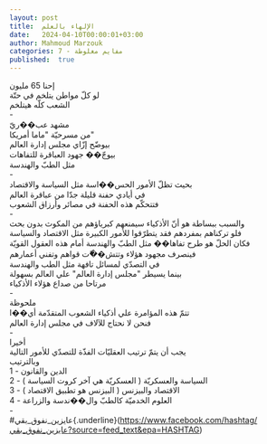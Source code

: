 ```yaml
---
layout: post
title:  الإلهاء بالعلم
date:   2024-04-10T00:00:01+03:00
author: Mahmoud Marzouk
categories: 7 - مفايم مغلوطة
published:  true
---
```

إحنا 65 مليون\
لو كلّ مواطن يتلخم في حتّة\
الشعب كلّه هيتلخم\
-\
مشهد عب��ريّ\
من مسرحيّة \"ماما أمريكا\"\
بيوضّح إزّاي مجلس إدارة العالم\
بيوجّ�� جهود العباقرة للتفاهات\
مثل الطبّ والهندسة\
-\
بحيث تظلّ الأمور الحس��اسة مثل السياسة والاقتصاد\
في أيادي حفنة قليلة جدّا من عباقرة العالم\
فتتحكّم هذه الحفنة في مصائر وأرزاق الشعوب\
-\
والسبب ببساطة هو أنّ الأذكياء سيمنعهم كبرياؤهم من المكوث بدون
بحث\
فلو تركناهم بمفردهم فقد يتطرّقوا للأمور الكبيرة مثل الاقتصاد
والسياسة\
فكان الحلّ هو طرح تفاها�� مثل الطبّ والهندسة أمام هذه العقول
القويّة\
فينصرف مجهود هؤلاء وتتش��ّت قواهم وتفني أعمارهم\
في التصدّي لمسائل تافهة مثل الطب والهندسة\
بينما يسيطر \"مجلس إدارة العالم\" علي العالم بسهولة\
مرتاحا من صداع هؤلاء الأذكياء\
-\
ملحوظة\
تتمّ هذه المؤامرة علي أذكياء الشعوب المتقدّمة أي��ا\
فنحن لا نحتاج للآلاف في مجلس إدارة العالم\
-\
أخيرا\
يجب أن يتمّ ترتيب العقليّات الفذّة للتصدّي للأمور التالية\
وبالترتيب\
1 - الدين والقانون\
2 - السياسة والعسكريّة ( العسكريّة هي آخر كروت السياسة )\
3 - الاقتصاد والبيزنس ( البيزنس هو تطبيق الاقتصاد )\
4 - العلوم الخدميّة كالطبّ وال��ندسة والزراعة\
-\
\#عايزين_نفوق_بقي{.underline}(https://www.facebook.com/hashtag/عايزين_نفوق_بقي?source=feed_text&epa=HASHTAG)

